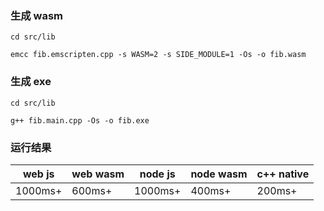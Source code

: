 ### 生成 wasm

```
cd src/lib

emcc fib.emscripten.cpp -s WASM=2 -s SIDE_MODULE=1 -Os -o fib.wasm
```

### 生成 exe

```
cd src/lib

g++ fib.main.cpp -Os -o fib.exe
```

### 运行结果

| web js  | web wasm | node js | node wasm | c++ native |
| ------- | -------- | ------- | --------- | ---------- |
| 1000ms+ | 600ms+   | 1000ms+ | 400ms+    | 200ms+     |
